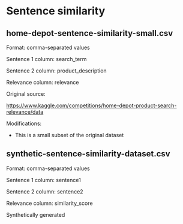 # Sentence similarity

## home-depot-sentence-similarity-small.csv

Format: comma-separated values

Sentence 1 column: search_term

Sentence 2 column: product_description

Relevance column: relevance

Original source:

https://www.kaggle.com/competitions/home-depot-product-search-relevance/data

Modifications:

* This is a small subset of the original dataset

## synthetic-sentence-similarity-dataset.csv

Format: comma-separated values

Sentence 1 column: sentence1

Sentence 2 column: sentence2

Relevance column: similarity_score

Synthetically generated
